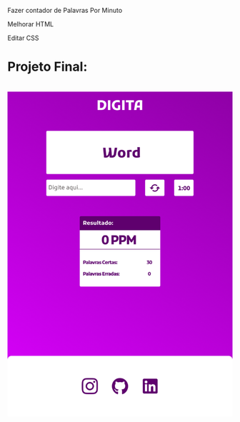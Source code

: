Fazer contador de Palavras Por Minuto

Melhorar HTML

Editar CSS

# Projeto Final:
#
![img](./img/Digita.png)